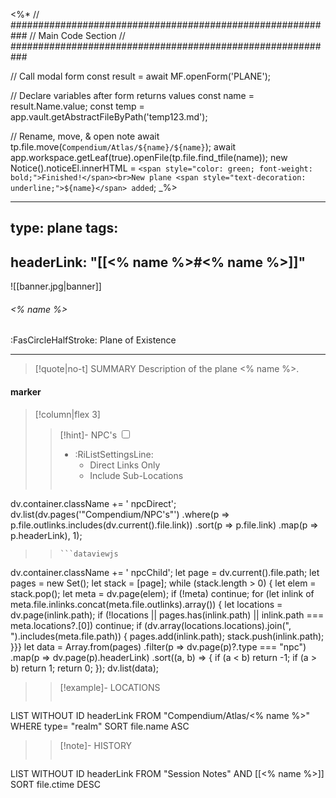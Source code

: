 <%*
// ###########################################################
//                        Main Code Section
// ###########################################################

// Call modal form
const result = await MF.openForm('PLANE');

// Declare variables after form returns values
const name = result.Name.value;
const temp = app.vault.getAbstractFileByPath('temp123.md');

// Rename, move, & open note
await tp.file.move(`Compendium/Atlas/${name}/${name}`);
await app.workspace.getLeaf(true).openFile(tp.file.find_tfile(name));
new Notice().noticeEl.innerHTML = `<span style="color: green; font-weight: bold;">Finished!</span><br>New plane <span style="text-decoration: underline;">${name}</span> added`;
_%>

---
type: plane
tags:
- 
headerLink: "[[<% name %>#<% name %>]]"
---
![[banner.jpg|banner]]
###### <% name %>
<span class="sub2">:FasCircleHalfStroke:  Plane of Existence</span>
___

> [!quote|no-t] SUMMARY
>Description of the plane <% name %>.

#### marker
> [!column|flex 3]
> > [!hint]-  NPC's
> > <input type="checkbox" id="npc"/><ul class="sortMenu"><li class="sortIcon">:RiListSettingsLine:<ul class="dropdown npcedit"><li><label for="npc" class="directLabel active">Direct Links Only</label></li><li><label for="npc" class="childLabel">Include Sub-Locations</label></li></ul></li></ul>
> >```dataviewjs
dv.container.className += ' npcDirect';
dv.list(dv.pages('"Compendium/NPC\'s"')
 .where(p => p.file.outlinks.includes(dv.current().file.link))
.sort(p => p.file.link)
.map(p => p.headerLink), 1);
>>```
>>```dataviewjs
dv.container.className += ' npcChild';
let page = dv.current().file.path;
let pages = new Set();
let stack = [page];
while (stack.length > 0) {
let elem = stack.pop();
let meta = dv.page(elem);
if (!meta) continue;
for (let inlink of meta.file.inlinks.concat(meta.file.outlinks).array()) {
let locations = dv.page(inlink.path);
if (!locations || pages.has(inlink.path) || inlink.path === meta.locations?.[0]) continue;
 if (dv.array(locations.locations).join(", ").includes(meta.file.path)) {
 pages.add(inlink.path);
 stack.push(inlink.path);
}}}
let data = Array.from(pages)
.filter(p => dv.page(p)?.type === "npc")
.map(p => dv.page(p).headerLink)
.sort((a, b) => {
if (a < b) return -1;
if (a > b) return 1;
return 0;
});
dv.list(data);
> 
>> [!example]- LOCATIONS
>>```dataview
LIST WITHOUT ID headerLink
FROM "Compendium/Atlas/<% name %>"
WHERE type= "realm"
SORT file.name ASC
>
>> [!note]- HISTORY
>>```dataview
LIST WITHOUT ID headerLink
FROM "Session Notes" AND [[<% name %>]]
SORT file.ctime DESC